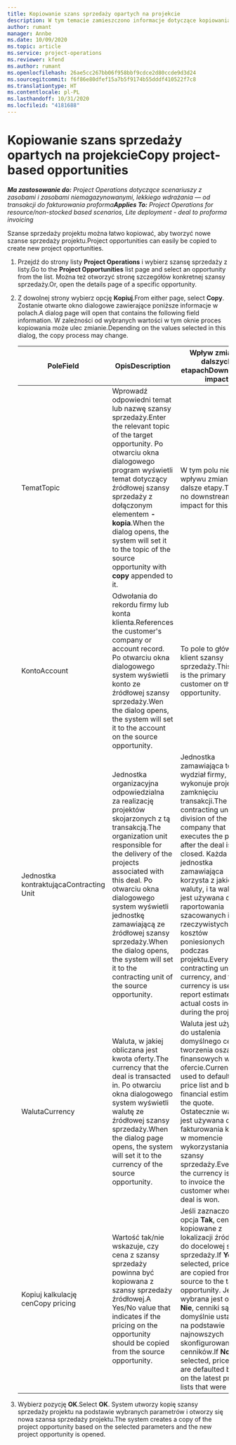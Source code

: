 ```yaml
---
title: Kopiowanie szans sprzedaży opartych na projekcie
description: W tym temacie zamieszczono informacje dotyczące kopiowania szans sprzedaży opartych na produkcie w Project Operations.
author: rumant
manager: Annbe
ms.date: 10/09/2020
ms.topic: article
ms.service: project-operations
ms.reviewer: kfend
ms.author: rumant
ms.openlocfilehash: 26ae5cc267bb06f958bbf9cdce2d80ccde9d3d24
ms.sourcegitcommit: f6f86e80dfef15a7b5f9174b55dddf410522f7c8
ms.translationtype: HT
ms.contentlocale: pl-PL
ms.lasthandoff: 10/31/2020
ms.locfileid: "4181688"
---
```

# <a name="copy-project-based-opportunities"></a><span data-ttu-id="94be9-103">Kopiowanie szans sprzedaży opartych na projekcie</span><span class="sxs-lookup"><span data-stu-id="94be9-103">Copy project-based opportunities</span></span>

<span data-ttu-id="94be9-104">_**Ma zastosowanie do:** Project Operations dotyczące scenariuszy z zasobami i zasobami niemagazynowanymi, lekkiego wdrażania — od transakcji do fakturowania proforma_</span><span class="sxs-lookup"><span data-stu-id="94be9-104">_**Applies To:** Project Operations for resource/non-stocked based scenarios, Lite deployment - deal to proforma invoicing_</span></span>


<span data-ttu-id="94be9-105">Szanse sprzedaży projektu można łatwo kopiować, aby tworzyć nowe szanse sprzedaży projektu.</span><span class="sxs-lookup"><span data-stu-id="94be9-105">Project opportunities can easily be copied to create new project opportunities.</span></span> 

1. <span data-ttu-id="94be9-106">Przejdź do strony listy **Project Operations** i wybierz szansę sprzedaży z listy.</span><span class="sxs-lookup"><span data-stu-id="94be9-106">Go to the **Project Opportunities** list page and select an opportunity from the list.</span></span> <span data-ttu-id="94be9-107">Można też otworzyć stronę szczegółów konkretnej szansy sprzedaży.</span><span class="sxs-lookup"><span data-stu-id="94be9-107">Or, open the details page of a specific opportunity.</span></span> 
2. <span data-ttu-id="94be9-108">Z dowolnej strony wybierz opcję **Kopiuj**.</span><span class="sxs-lookup"><span data-stu-id="94be9-108">From either page, select **Copy**.</span></span> <span data-ttu-id="94be9-109">Zostanie otwarte okno dialogowe zawierające poniższe informacje w polach.</span><span class="sxs-lookup"><span data-stu-id="94be9-109">A dialog page will open that contains the following field information.</span></span> <span data-ttu-id="94be9-110">W zależności od wybranych wartości w tym oknie proces kopiowania może ulec zmianie.</span><span class="sxs-lookup"><span data-stu-id="94be9-110">Depending on the values selected in this dialog, the copy process may change.</span></span>

    | <span data-ttu-id="94be9-111">**Pole**</span><span class="sxs-lookup"><span data-stu-id="94be9-111">**Field**</span></span> | <span data-ttu-id="94be9-112">**Opis**</span><span class="sxs-lookup"><span data-stu-id="94be9-112">**Description**</span></span> | <span data-ttu-id="94be9-113">**Wpływ zmian w dalszych etapach**</span><span class="sxs-lookup"><span data-stu-id="94be9-113">**Downstream impact**</span></span> |
    | --- | --- | --- |
    | <span data-ttu-id="94be9-114">Temat</span><span class="sxs-lookup"><span data-stu-id="94be9-114">Topic</span></span> | <span data-ttu-id="94be9-115">Wprowadź odpowiedni temat lub nazwę szansy sprzedaży.</span><span class="sxs-lookup"><span data-stu-id="94be9-115">Enter the relevant topic of the target opportunity.</span></span> <span data-ttu-id="94be9-116">Po otwarciu okna dialogowego program wyświetli temat dotyczący źródłowej szansy sprzedaży z dołączonym elementem **-kopia**.</span><span class="sxs-lookup"><span data-stu-id="94be9-116">When the dialog opens, the system will set it to the topic of the source opportunity with **copy** appended to it.</span></span> | <span data-ttu-id="94be9-117">W tym polu nie ma wpływu zmian na dalsze etapy.</span><span class="sxs-lookup"><span data-stu-id="94be9-117">There's no downstream impact for this field.</span></span> |
    | <span data-ttu-id="94be9-118">Konto</span><span class="sxs-lookup"><span data-stu-id="94be9-118">Account</span></span> | <span data-ttu-id="94be9-119">Odwołania do rekordu firmy lub konta klienta.</span><span class="sxs-lookup"><span data-stu-id="94be9-119">References the customer's company or account record.</span></span> <span data-ttu-id="94be9-120">Po otwarciu okna dialogowego system wyświetli konto ze źródłowej szansy sprzedaży.</span><span class="sxs-lookup"><span data-stu-id="94be9-120">Wen the dialog opens, the system will set it to the account on the source opportunity.</span></span> | <span data-ttu-id="94be9-121">To pole to główny klient szansy sprzedaży.</span><span class="sxs-lookup"><span data-stu-id="94be9-121">This field is the primary customer on the opportunity.</span></span> |
    | <span data-ttu-id="94be9-122">Jednostka kontraktująca</span><span class="sxs-lookup"><span data-stu-id="94be9-122">Contracting Unit</span></span> | <span data-ttu-id="94be9-123">Jednostka organizacyjna odpowiedzialna za realizację projektów skojarzonych z tą transakcją.</span><span class="sxs-lookup"><span data-stu-id="94be9-123">The organization unit responsible for the delivery of the projects associated with this deal.</span></span> <span data-ttu-id="94be9-124">Po otwarciu okna dialogowego system wyświetli jednostkę zamawiającą ze źródłowej szansy sprzedaży.</span><span class="sxs-lookup"><span data-stu-id="94be9-124">When the dialog opens, the system will set it to the contracting unit of the source opportunity.</span></span> | <span data-ttu-id="94be9-125">Jednostka zamawiająca to wydział firmy, który wykonuje projekt po zamknięciu transakcji.</span><span class="sxs-lookup"><span data-stu-id="94be9-125">The contracting unit is the division of the company that executes the projects after the deal is closed.</span></span> <span data-ttu-id="94be9-126">Każda jednostka zamawiająca korzysta z jakiejś waluty, i ta waluta jest używana do raportowania szacowanych i rzeczywistych kosztów poniesionych podczas projektu.</span><span class="sxs-lookup"><span data-stu-id="94be9-126">Every contracting unit has a currency, and this currency is used to report estimated and actual costs incurred during the project.</span></span> |
    | <span data-ttu-id="94be9-127">Waluta</span><span class="sxs-lookup"><span data-stu-id="94be9-127">Currency</span></span> | <span data-ttu-id="94be9-128">Waluta, w jakiej obliczana jest kwota oferty.</span><span class="sxs-lookup"><span data-stu-id="94be9-128">The currency that the deal is transacted in.</span></span> <span data-ttu-id="94be9-129">Po otwarciu okna dialogowego system wyświetli walutę ze źródłowej szansy sprzedaży.</span><span class="sxs-lookup"><span data-stu-id="94be9-129">When the dialog page opens, the system will set it to the currency of the source opportunity.</span></span> | <span data-ttu-id="94be9-130">Waluta jest używana do ustalenia domyślnego cennika i tworzenia oszacowań finansowych w ofercie.</span><span class="sxs-lookup"><span data-stu-id="94be9-130">Currency is used to default a price list and build financial estimates on the quote.</span></span> <span data-ttu-id="94be9-131">Ostatecznie waluta jest używana do fakturowania klienta w momencie wykorzystania szansy sprzedaży.</span><span class="sxs-lookup"><span data-stu-id="94be9-131">Eventually, the currency is used to invoice the customer when the deal is won.</span></span> |
    | <span data-ttu-id="94be9-132">Kopiuj kalkulację cen</span><span class="sxs-lookup"><span data-stu-id="94be9-132">Copy pricing</span></span> | <span data-ttu-id="94be9-133">Wartość tak/nie wskazuje, czy cena z szansy sprzedaży powinna być kopiowana z szansy sprzedaży źródłowej.</span><span class="sxs-lookup"><span data-stu-id="94be9-133">A Yes/No value that indicates if the pricing on the opportunity should be copied from the source opportunity.</span></span> | <span data-ttu-id="94be9-134">Jeśli zaznaczona jest opcja **Tak**, cenniki są kopiowane z lokalizacji źródłowej do docelowej szansy sprzedaży.</span><span class="sxs-lookup"><span data-stu-id="94be9-134">If **Yes** is selected, price lists are copied from the source to the target opportunity.</span></span> <span data-ttu-id="94be9-135">Jeśli wybrana jest opcja **Nie**, cenniki są domyślnie ustawiane na podstawie najnowszych skonfigurowanych cenników.</span><span class="sxs-lookup"><span data-stu-id="94be9-135">If **No** is selected, price lists are defaulted based on the latest price lists that were set up.</span></span> |

3. <span data-ttu-id="94be9-136">Wybierz pozycję **OK**.</span><span class="sxs-lookup"><span data-stu-id="94be9-136">Select **OK**.</span></span> <span data-ttu-id="94be9-137">System utworzy kopię szansy sprzedaży projektu na podstawie wybranych parametrów i otworzy się nowa szansa sprzedaży projektu.</span><span class="sxs-lookup"><span data-stu-id="94be9-137">The system creates a copy of the project opportunity based on the selected parameters and the new project opportunity is opened.</span></span>
